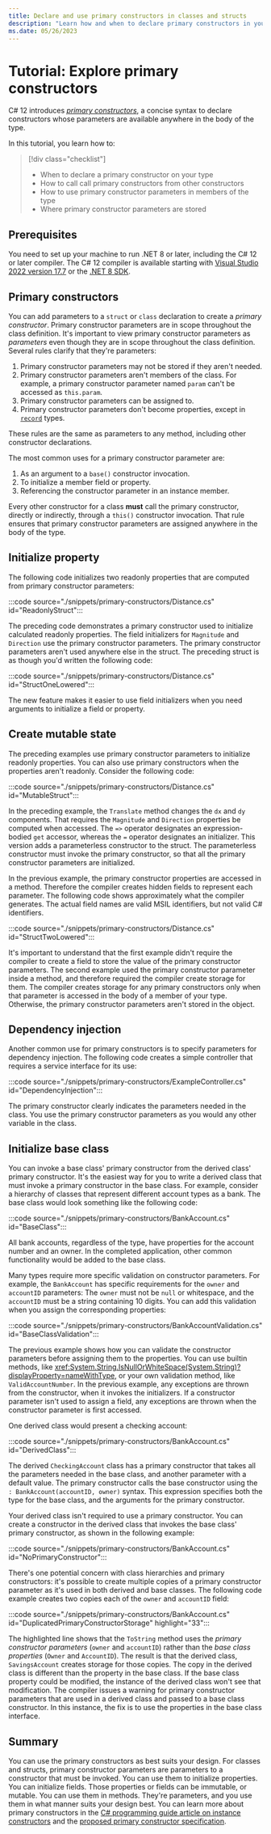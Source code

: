 ```yaml
---
title: Declare and use primary constructors in classes and structs
description: "Learn how and when to declare primary constructors in your class and struct types. Primary constructors provide concise syntax to declare constructor parameters available anywhere in your type."
ms.date: 05/26/2023
---
```

# Tutorial: Explore primary constructors

C# 12 introduces [*primary constructors*](../../programming-guide/classes-and-structs/instance-constructors.md#primary-constructors), a concise syntax to declare constructors whose parameters are available anywhere in the body of the type.

In this tutorial, you learn how to:

> [!div class="checklist"]
>
> - When to declare a primary constructor on your type
> - How to call call primary constructors from other constructors
> - How to use primary constructor parameters in members of the type
> - Where primary constructor parameters are stored

## Prerequisites

You need to set up your machine to run .NET 8 or later, including the C# 12 or later compiler. The C# 12 compiler is available starting with [Visual Studio 2022 version 17.7](https://visualstudio.microsoft.com/vs) or the [.NET 8 SDK](https://dotnet.microsoft.com/download).

## Primary constructors

You can add parameters to a `struct` or `class` declaration to create a *primary constructor*. Primary constructor parameters are in scope throughout the class definition. It's important to view primary constructor parameters as *parameters* even though they are in scope throughout the class definition. Several rules clarify that they're parameters:

1. Primary constructor parameters may not be stored if they aren't needed.
1. Primary constructor parameters aren't members of the class. For example, a primary constructor parameter named `param` can't be accessed as `this.param`.
1. Primary constructor parameters can be assigned to.
1. Primary constructor parameters don't become properties, except in [`record`](../../language-reference/builtin-types/record.md) types.

These rules are the same as parameters to any method, including other constructor declarations.

The most common uses for a primary constructor parameter are:

1. As an argument to a `base()` constructor invocation.
1. To initialize a member field or property.
1. Referencing the constructor parameter in an instance member.

Every other constructor for a class **must** call the primary constructor, directly or indirectly, through a `this()` constructor invocation. That rule ensures that primary constructor parameters are assigned anywhere in the body of the type.

## Initialize property

The following code initializes two readonly properties that are computed from primary constructor parameters:

:::code source="./snippets/primary-constructors/Distance.cs" id="ReadonlyStruct":::

The preceding code demonstrates a primary constructor used to initialize calculated readonly properties. The field initializers for `Magnitude` and `Direction` use the primary constructor parameters. The primary constructor parameters aren't used anywhere else in the struct. The preceding struct is as though you'd written the following code:

:::code source="./snippets/primary-constructors/Distance.cs" id="StructOneLowered":::

The new feature makes it easier to use field initializers when you need arguments to initialize a field or property.

## Create mutable state

The preceding examples use primary constructor parameters to initialize readonly properties. You can also use primary constructors when the properties aren't readonly. Consider the following code:

:::code source="./snippets/primary-constructors/Distance.cs" id="MutableStruct":::

In the preceding example, the `Translate` method changes the `dx` and `dy` components. That requires the `Magnitude` and `Direction` properties be computed when accessed. The `=>` operator designates an expression-bodied `get` accessor, whereas the `=` operator designates an initializer. This version adds a parameterless constructor to the struct. The parameterless constructor must invoke the primary constructor, so that all the primary constructor parameters are initialized.

In the previous example, the primary constructor properties are accessed in a method. Therefore the compiler creates hidden fields to represent each parameter. The following code shows approximately what the compiler generates. The actual field names are valid MSIL identifiers, but not valid C# identifiers.

:::code source="./snippets/primary-constructors/Distance.cs" id="StructTwoLowered":::

It's important to understand that the first example didn't require the compiler to create a field to store the value of the primary constructor parameters. The second example used the primary constructor parameter inside a method, and therefore required the compiler create storage for them. The compiler creates storage for any primary constructors only when that parameter is accessed in the body of a member of your type. Otherwise, the primary constructor parameters aren't stored in the object.

## Dependency injection

Another common use for primary constructors is to specify parameters for dependency injection. The following code creates a simple controller that requires a service interface for its use:

:::code source="./snippets/primary-constructors/ExampleController.cs" id="DependencyInjection":::

The primary constructor clearly indicates the parameters needed in the class. You use the primary constructor parameters as you would any other variable in the class.

## Initialize base class

You can invoke a base class' primary constructor from the derived class' primary constructor. It's the easiest way for you to write a derived class that must invoke a primary constructor in the base class.  For example, consider a hierarchy of classes that represent different account types as a bank. The base class would look something like the following code:

:::code source="./snippets/primary-constructors/BankAccount.cs" id="BaseClass":::

All bank accounts, regardless of the type, have properties for the account number and an owner. In the completed application, other common functionality would be added to the base class.

Many types require more specific validation on constructor parameters. For example, the `BankAccount` has specific requirements for the `owner` and `accountID` parameters: The `owner` must not be `null` or whitespace, and the `accountID` must be a string containing 10 digits. You can add this validation when you assign the corresponding properties:

:::code source="./snippets/primary-constructors/BankAccountValidation.cs" id="BaseClassValidation":::

The previous example shows how you can validate the constructor parameters before assigning them to the properties. You can use builtin methods, like <xref:System.String.IsNullOrWhiteSpace(System.String)?displayProperty=nameWithType>, or your own validation method, like `ValidAccountNumber`. In the previous example, any exceptions are thrown from the constructor, when it invokes the initializers. If a constructor parameter isn't used to assign a field, any exceptions are thrown when the constructor parameter is first accessed.

One derived class would present a checking account:

:::code source="./snippets/primary-constructors/BankAccount.cs" id="DerivedClass":::

The derived `CheckingAccount` class has a primary constructor that takes all the parameters needed in the base class, and another parameter with a default value. The primary constructor calls the base constructor using the `: BankAccount(accountID, owner)` syntax. This expression specifies both the type for the base class, and the arguments for the primary constructor.

Your derived class isn't required to use a primary constructor. You can create a constructor in the derived class that invokes the base class' primary constructor, as shown in the following example:

:::code source="./snippets/primary-constructors/BankAccount.cs" id="NoPrimaryConstructor":::

There's one potential concern with class hierarchies and primary constructors: it's possible to create multiple copies of a primary constructor parameter as it's used in both derived and base classes. The following code example creates two copies each of the `owner` and `accountID` field:

:::code source="./snippets/primary-constructors/BankAccount.cs" id="DuplicatedPrimaryConstructorStorage" highlight="33":::

The highlighted line shows that the `ToString` method uses the *primary constructor parameters* (`owner` and `accountID`) rather than the *base class properties* (`Owner` and `AccountID`). The result is that the derived class, `SavingsAccount` creates storage for those copies. The copy in the derived class is different than the property in the base class. If the base class property could be modified, the instance of the derived class won't see that modification. The compiler issues a warning for primary constructor parameters that are used in a derived class and passed to a base class constructor. In this instance, the fix is to use the properties in the base class interface.

## Summary

You can use the primary constructors as best suits your design. For classes and structs, primary constructor parameters are parameters to a constructor that must be invoked. You can use them to initialize properties. You can initialize fields. Those properties or fields can be immutable, or mutable. You can use them in methods. They're parameters, and you use them in what manner suits your design best. You can learn more about primary constructors in the [C# programming guide article on instance constructors](../../programming-guide/classes-and-structs/instance-constructors.md#parameterless-constructors) and the [proposed primary constructor specification](~/_csharplang/proposals/csharp-12.0/primary-constructors.md).

